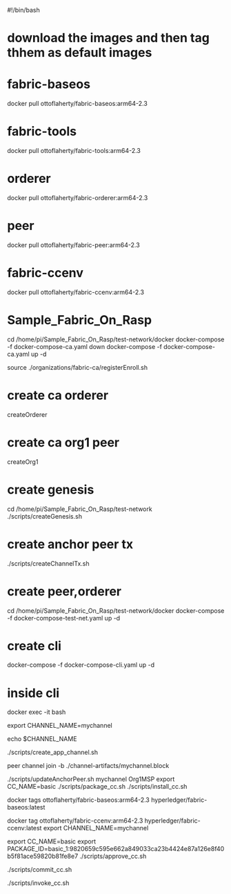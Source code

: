 #!/bin/bash
# download the images and then tag thhem as default images

# fabric-baseos
docker pull ottoflaherty/fabric-baseos:arm64-2.3

# fabric-tools
docker pull ottoflaherty/fabric-tools:arm64-2.3

# orderer
docker pull ottoflaherty/fabric-orderer:arm64-2.3

# peer
docker pull ottoflaherty/fabric-peer:arm64-2.3

# fabric-ccenv
docker pull ottoflaherty/fabric-ccenv:arm64-2.3

# Sample_Fabric_On_Rasp
cd /home/pi/Sample_Fabric_On_Rasp/test-network/docker
docker-compose -f docker-compose-ca.yaml down
docker-compose -f docker-compose-ca.yaml up -d


source ./organizations/fabric-ca/registerEnroll.sh
# create ca orderer
createOrderer 
# create ca org1 peer
createOrg1

# create genesis
cd /home/pi/Sample_Fabric_On_Rasp/test-network
./scripts/createGenesis.sh 

# create anchor peer tx
./scripts/createChannelTx.sh 

# create peer,orderer
cd /home/pi/Sample_Fabric_On_Rasp/test-network/docker
docker-compose -f docker-compose-test-net.yaml up -d

# create cli
docker-compose -f docker-compose-cli.yaml up -d

# inside cli
docker exec -it <container id> bash

export CHANNEL_NAME=mychannel 
<!--  -->
echo $CHANNEL_NAME
<!-- fetch  -->
./scripts/create_app_channel.sh
<!-- join channel -->
peer channel join -b ./channel-artifacts/mychannel.block
<!-- update anchor peer -->
./scripts/updateAnchorPeer.sh mychannel Org1MSP
export CC_NAME=basic 
./scripts/package_cc.sh 
./scripts/install_cc.sh

<!-- set the tag baseos -->
docker tags ottoflaherty/fabric-baseos:arm64-2.3 hyperledger/fabric-baseos:latest
<!-- set the tag ccenv -->
docker tag ottoflaherty/fabric-ccenv:arm64-2.3 hyperledger/fabric-ccenv:latest
export CHANNEL_NAME=mychannel 

export CC_NAME=basic 
export PACKAGE_ID=basic_1:9820659c595e662a849033ca23b4424e87a126e8f40b5f81ace59820b81fe8e7
./scripts/approve_cc.sh 

./scripts/commit_cc.sh 

./scripts/invoke_cc.sh 


